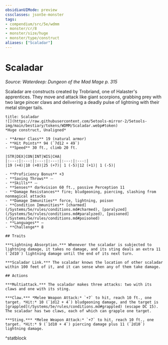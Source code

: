 ```yaml
---
obsidianUIMode: preview
cssclasses: json5e-monster
tags:
- compendium/src/5e/wdmm
- monster/cr/8
- monster/size/huge
- monster/type/construct
aliases: ["Scaladar"]
---
```

# Scaladar
*Source: Waterdeep: Dungeon of the Mad Mage p. 315*  

Scaladar are constructs created by Trobriand, one of Halaster's apprentices. They move and attack like giant scorpions, grabbing prey with two large pincer claws and delivering a deadly pulse of lightning with their metal stinger tails.

```ad-statblock
title: Scaladar
![](https://raw.githubusercontent.com/5etools-mirror-2/5etools-img/main/bestiary/tokens/WDMM/Scaladar.webp#token)
*Huge construct, Unaligned*

- **Armor Class** 19 (natural armor)
- **Hit Points** 94 (`7d12 + 49`)
- **Speed** 30 ft., climb 20 ft.

|STR|DEX|CON|INT|WIS|CHA|
|:---:|:---:|:---:|:---:|:---:|:---:|
|19 (+4)|10 (+0)|25 (+7)| 1 (-5)|12 (+1)| 1 (-5)|

- **Proficiency Bonus** +3
- **Saving Throws** ⏤
- **Skills** ⏤
- **Senses** darkvision 60 ft., passive Perception 11
- **Damage Resistances** fire; bludgeoning, piercing, slashing from nonmagical attacks
- **Damage Immunities** force, lightning, poison
- **Condition Immunities** [charmed](/Systems/5e/rules/conditions.md#charmed), [paralyzed](/Systems/5e/rules/conditions.md#paralyzed), [poisoned](/Systems/5e/rules/conditions.md#poisoned)
- **Languages** —
- **Challenge** 8

## Traits

***Lightning Absorption.*** Whenever the scaladar is subjected to lightning damage, it takes no damage, and its sting deals an extra 11 (`2d10`) lightning damage until the end of its next turn.

***Scaladar Link.*** The scaladar knows the location of other scaladar within 100 feet of it, and it can sense when any of them take damage.

## Actions

***Multiattack.*** The scaladar makes three attacks: two with its claws and one with its sting.

***Claw.*** *Melee Weapon Attack:* `+7` to hit, reach 10 ft., one target. *Hit:* 10 (`1d12 + 4`) bludgeoning damage, and the target is [grappled](/Systems/5e/rules/conditions.md#grappled) (escape DC 15). The scaladar has two claws, each of which can grapple one target.

***Sting.*** *Melee Weapon Attack:* `+7` to hit, reach 10 ft., one target. *Hit:* 9 (`1d10 + 4`) piercing damage plus 11 (`2d10`) lightning damage.
```
^statblock